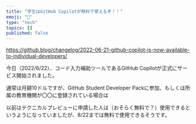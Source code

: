 ```yaml
---
title: "学生はGitHub Copilotが無料で使えるぞ！！"
emoji: "👏"
type: "tech"
topics: []
published: false
---
```


https://github.blog/changelog/2022-06-21-github-copilot-is-now-available-to-individual-developers/

今日（2022/6/22）、コード入力補助ツールであるGitHub Copilotが正式にサービス開始されました。

通常は月額10ドルですが、GitHub Student Developer Packに参加、もしくは所属の教育機関が〇〇に登録されている場合は

以前はテクニカルプレビューに申請した人は（おそらく無料で？）使用できるというようになっていましたが、8/22までは無料で使用できるそうです。